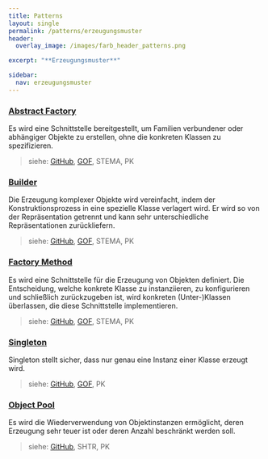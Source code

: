 ```yaml
---
title: Patterns
layout: single
permalink: /patterns/erzeugungsmuster
header:
  overlay_image: /images/farb_header_patterns.png

excerpt: "**Erzeugungsmuster**"

sidebar:
  nav: erzeugungsmuster
---
```


### [Abstract Factory](abstractfactory)
Es wird eine Schnittstelle bereitgestellt, um Familien verbundener oder abhängiger Objekte zu erstellen, ohne die konkreten Klassen zu spezifizieren.

> siehe: [GitHub](https://github.com/KarlEilebrecht/patterns-kompakt-code/blob/main/src/test/java/de/calamanari/pk/abstractfactory/README.md), [GOF](/literature#gof), STEMA, PK

### [Builder](builder)
Die Erzeugung komplexer Objekte wird vereinfacht, indem der Konstruktionsprozess in eine spezielle Klasse verlagert wird. Er wird so von der Repräsentation getrennt und kann sehr unterschiedliche Repräsentationen zurückliefern.

> siehe: [GitHub](https://github.com/KarlEilebrecht/patterns-kompakt-code/blob/main/src/test/java/de/calamanari/pk/builder/README.md), [GOF](/literature#gof), STEMA, PK

### [Factory Method](factorymethod)
Es wird eine Schnittstelle für die Erzeugung von Objekten definiert. Die Entscheidung, welche konkrete Klasse zu instanziieren, zu konfigurieren und schließlich zurückzugeben ist, wird konkreten (Unter-)Klassen überlassen, die diese Schnittstelle implementieren.

> siehe: [GitHub](https://github.com/KarlEilebrecht/patterns-kompakt-code/blob/main/src/test/java/de/calamanari/pk/factorymethod/README.md), [GOF](/literature#gof), STEMA, PK

### [Singleton](singleton)
Singleton stellt sicher, dass nur genau eine Instanz einer Klasse erzeugt wird.

> siehe: [GitHub](https://github.com/KarlEilebrecht/patterns-kompakt-code/blob/main/src/test/java/de/calamanari/pk/singleton/README.md), [GOF](/literature#gof), PK

### [Object Pool](objectpool)
Es wird die Wiederverwendung von Objektinstanzen ermöglicht, deren Erzeugung sehr teuer ist oder deren Anzahl beschränkt werden soll.

> siehe: [GitHub](https://github.com/KarlEilebrecht/patterns-kompakt-code/blob/main/src/test/java/de/calamanari/pk/objectpool/README.md), SHTR, PK

